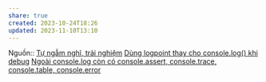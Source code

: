 ```yaml
---
share: true
created: 2023-10-24T18:26
updated: 2023-11-10T13:10
---
```

Nguồn:: [Tự ngẫm nghĩ, trải nghiệm](T%E1%BB%B1%20ng%E1%BA%ABm%20ngh%C4%A9,%20tr%E1%BA%A3i%20nghi%E1%BB%87m.md)
[Dùng logpoint thay cho console.log() khi debug](./Debugger/D%C3%B9ng%20logpoint%20thay%20cho%20console.log()%20khi%20debug.md) [Ngoài console.log còn có console.assert, console.trace, console.table, console.error](./Log/Ngo%C3%A0i%20console.log%20c%C3%B2n%20c%C3%B3%20console.assert,%20console.trace,%20console.table,%20console.error.md)
